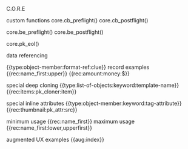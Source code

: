 C.O.R.E

custom functions
core.cb_preflight()
core.cb_postflight()

core.be_preflight()
core.be_postflight()

core.pk_eol()

data referencing

{{type:object-member:format-ref:clue}}
record examples
{{rec:name_first:upper}}
{{rec:amount:money:$}}

special deep cloning
{{type:list-of-objects:keyword:template-name}}
{{rec:items:pk_cloner:item}}

special inline attributes
{{type:object-member:keyword:tag-attribute}}
{{rec:thumbnail:pk_attr:src}}

minimum usage
{{rec:name_first}}
maximum usage
{{rec:name_first:lower,upperfirst}}

augmented UX examples
{{aug:index}}